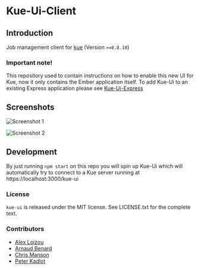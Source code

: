 # Kue-Ui-Client
## Introduction
Job management client for [kue](https://github.com/LearnBoost/kue/) (Version `>=0.8.10`)

### Important note!
This repository used to contain instructions on how to enable this new UI for Kue, now it only contains the Ember application itself. To add Kue-Ui to an existing Express application please see [Kue-Ui-Express](https://github.com/stonecircle/kue-ui-express)

## Screenshots

![Screenshot 1](https://cloud.githubusercontent.com/assets/1458008/5229932/76dd0e70-7716-11e4-9551-e87ce799d8dc.png)

![Screenshot 2](https://cloud.githubusercontent.com/assets/1458008/5229934/7fdf1c84-7716-11e4-8fa3-3d9f3dc947c7.png)

## Development

By just running `npm start` on this repo you will spin up Kue-Ui which will automatically try to connect to a Kue server running at https://localhost:3000/kue-ui

### License
`kue-ui` is released under the MIT license. See LICENSE.txt for the complete text.

### Contributors
* [Alex Loizou](https://github.com/alexloi)
* [Arnaud Benard](https://github.com/arnaudbenard)
* [Chris Manson](https://github.com/mansona)
* [Peter Kadlot](https://github.com/daralthus)
